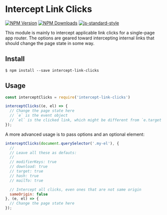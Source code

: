 # Intercept Link Clicks

[![NPM Version](https://img.shields.io/npm/v/intercept-link-clicks.svg)](https://npmjs.org/package/intercept-link-clicks)
[![NPM Downloads](https://img.shields.io/npm/dm/intercept-link-clicks.svg)](https://npmjs.org/package/intercept-link-clicks)
[![js-standard-style](https://img.shields.io/badge/code%20style-standard-brightgreen.svg)](https://github.com/standard/standard)

This module is mainly to intercept applicable link clicks for a single-page app router.  The options are geared toward intercepting internal links that should change the page state in some way.

## Install

```
$ npm install --save intercept-link-clicks
```

## Usage

```javascript
const interceptClicks = require('intercept-link-clicks')

interceptClicks((e, el) => {
  // Change the page state here
  // `e` is the event object
  // `el` is the clicked link, which might be different from `e.target`
});
```

A more advanced usage is to pass options and an optional element:

```javascript
interceptClicks(document.querySelector('.my-el'), {
  // 
  // Leave all these as defauts:
  //
  // modifierKeys: true
  // download: true
  // target: true
  // hash: true
  // mailTo: true

  // Intercept all clicks, even ones that are not same origin
  sameOrigin: false
}, (e, el) => {
  // Change the page state here
});
```

